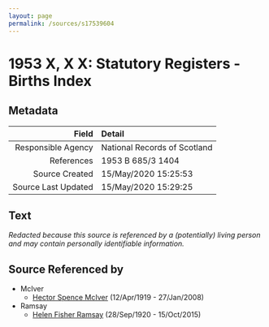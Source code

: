 ```yaml
---
layout: page
permalink: /sources/s17539604
---
```


# 1953 X, X X: Statutory Registers - Births Index

## Metadata

Field | Detail
---:|:---
Responsible Agency | National Records of Scotland
References | 1953 B 685/3 1404
Source Created | 15/May/2020 15:25:53
Source Last Updated | 15/May/2020 15:29:25

## Text

_Redacted because this source is referenced by a (potentially) living person and may contain personally identifiable information._

## Source Referenced by

* McIver
  * [Hector Spence McIver](../people/@34334364@-hector-spence-mciver-b1919-4-12-d2008-1-27.md) (12/Apr/1919 - 27/Jan/2008)
* Ramsay
  * [Helen Fisher Ramsay](../people/@34267190@-helen-fisher-ramsay-b1920-9-28-d2015-10-15.md) (28/Sep/1920 - 15/Oct/2015)
